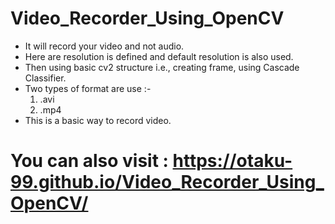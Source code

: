 # Video_Recorder_Using_OpenCV

* It will record your video and not audio.
* Here are resolution is defined and default resolution is also used.
* Then using basic cv2 structure i.e., creating frame, using Cascade Classifier.
* Two types of format are use :-
  1. .avi
  2. .mp4
* This is a basic way to record video.  

# You can also visit : https://otaku-99.github.io/Video_Recorder_Using_OpenCV/
